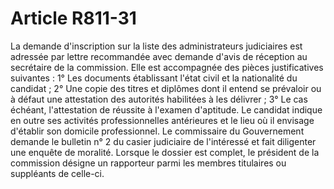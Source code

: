 # Article R811-31

La demande d'inscription sur la liste des administrateurs judiciaires est adressée par lettre recommandée avec demande d'avis de réception au secrétaire de la commission. Elle est accompagnée des pièces justificatives suivantes :   1° Les documents établissant l'état civil et la nationalité du candidat ;   2° Une copie des titres et diplômes dont il entend se prévaloir ou à défaut une attestation des autorités habilitées à les délivrer ;   3° Le cas échéant, l'attestation de réussite à l'examen d'aptitude.   Le candidat indique en outre ses activités professionnelles antérieures et le lieu où il envisage d'établir son domicile professionnel.   Le commissaire du Gouvernement demande le bulletin n° 2 du casier judiciaire de l'intéressé et fait diligenter une enquête de moralité.   Lorsque le dossier est complet, le président de la commission désigne un rapporteur parmi les membres titulaires ou suppléants de celle-ci.